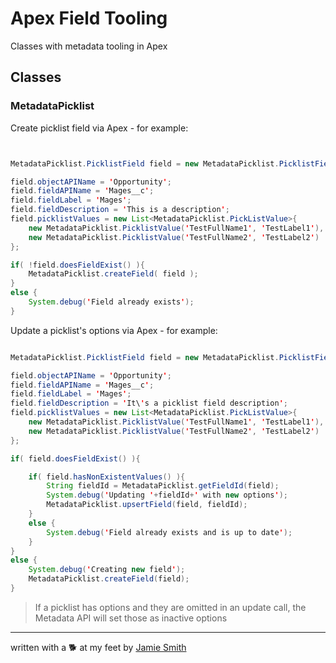 # Apex Field Tooling

Classes with metadata tooling in Apex

## Classes

### MetadataPicklist

Create picklist field via Apex - for example:

```java


MetadataPicklist.PicklistField field = new MetadataPicklist.PicklistField();

field.objectAPIName = 'Opportunity';
field.fieldAPIName = 'Mages__c';
field.fieldLabel = 'Mages';
field.fieldDescription = 'This is a description';
field.picklistValues = new List<MetadataPicklist.PickListValue>{
    new MetadataPicklist.PicklistValue('TestFullName1', 'TestLabel1'),
    new MetadataPicklist.PicklistValue('TestFullName2', 'TestLabel2')
};

if( !field.doesFieldExist() ){
    MetadataPicklist.createField( field );
}
else {
    System.debug('Field already exists');
}
```

Update a picklist's options via Apex - for example:

```java

MetadataPicklist.PicklistField field = new MetadataPicklist.PicklistField();

field.objectAPIName = 'Opportunity';
field.fieldAPIName = 'Mages__c';
field.fieldLabel = 'Mages';
field.fieldDescription = 'It\'s a picklist field description';
field.picklistValues = new List<MetadataPicklist.PickListValue>{
    new MetadataPicklist.PicklistValue('TestFullName1', 'TestLabel1'),
    new MetadataPicklist.PicklistValue('TestFullName2', 'TestLabel2')
};

if( field.doesFieldExist() ){

    if( field.hasNonExistentValues() ){
        String fieldId = MetadataPicklist.getFieldId(field);
        System.debug('Updating '+fieldId+' with new options');
        MetadataPicklist.upsertField(field, fieldId);
    }
    else {
        System.debug('Field already exists and is up to date');
    }
}
else {
    System.debug('Creating new field');
    MetadataPicklist.createField(field);
}
```

> If a picklist has options and they are omitted in an update call, the Metadata API will set those as inactive options

---

written with a 🐕 at my feet by [Jamie Smith](https://jsmith.dev)

